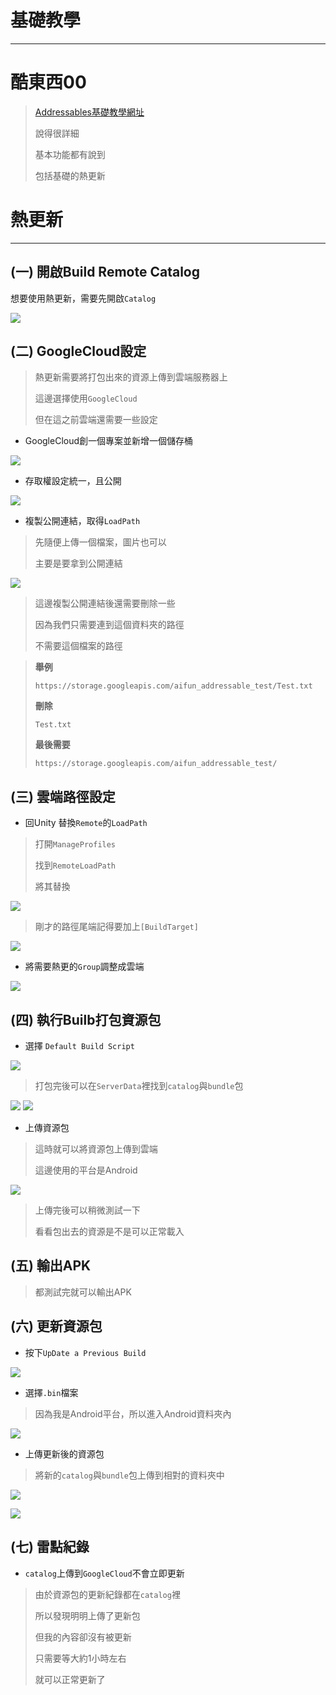 # 基礎教學
---
# 酷東西00

> [Addressables基礎教學網址](https://unity.csdn.net/65b1ce6dd4226e0eb4272bdc.html?dp_token=eyJ0eXAiOiJKV1QiLCJhbGciOiJIUzI1NiJ9.eyJpZCI6NTA5OTEyOCwiZXhwIjoxNzEwOTE0ODY2LCJpYXQiOjE3MTAzMTAwNjYsInVzZXJuYW1lIjoibTBfNzQ5ODM0OTQifQ.2pNlKP6cWGK8u9qX00YrltYXgTuKgwN8ceWWNwvQrPc)
> 
> 說得很詳細
> 
> 基本功能都有說到
> 
> 包括基礎的熱更新


# 熱更新
---
## (一) 開啟Build Remote Catalog
    
想要使用熱更新，需要先開啟`Catalog`

![](/Addressable資源管理/images/20240319162157.png)


## (二) GoogleCloud設定

> 熱更新需要將打包出來的資源上傳到雲端服務器上
> 
> 這邊選擇使用`GoogleCloud`
> 
> 但在這之前雲端還需要一些設定

* GoogleCloud創一個專案並新增一個儲存桶
 
![](/Addressable資源管理/images/20240319165344.png)

* 存取權設定統一，且公開

![](/Addressable資源管理/images/20240319165730.png)

* 複製公開連結，取得`LoadPath`
  
> 先隨便上傳一個檔案，圖片也可以
> 
> 主要是要拿到公開連結

![](/Addressable資源管理/images/20240320092311.png)


> 這邊複製公開連結後還需要刪除一些
> 
> 因為我們只需要連到這個資料夾的路徑
> 
> 不需要這個檔案的路徑

> **舉例**
> 
> `https://storage.googleapis.com/aifun_addressable_test/Test.txt`
> 
> **刪除**
> 
> `Test.txt`
> 
> **最後需要**
> 
> `https://storage.googleapis.com/aifun_addressable_test/`


## (三) 雲端路徑設定

* 回Unity 替換`Remote`的`LoadPath`
  
> 打開`ManageProfiles`
> 
> 找到`RemoteLoadPath`
> 
> 將其替換

![](/Addressable資源管理/images/20240319173254.png)

> 剛才的路徑尾端記得要加上`[BuildTarget]`

![](/Addressable資源管理/images/20240319173517.png)

* 將需要熱更的`Group`調整成雲端

![](/Addressable資源管理/images/20240319174522.png)


## (四) 執行Builb打包資源包

* 選擇 `Default Build Script`

![](/Addressable資源管理/images/20240319163218.png)
    
> 打包完後可以在`ServerData`裡找到`catalog`與`bundle`包

![](/Addressable資源管理/images/20240319163423.png)
![](/Addressable資源管理/images/20240319163517.png)

* 上傳資源包

> 這時就可以將資源包上傳到雲端
> 
> 這邊使用的平台是Android

![](/Addressable資源管理/images/20240319171310.png)

> 上傳完後可以稍微測試一下
> 
> 看看包出去的資源是不是可以正常載入

## (五) 輸出APK

  > 都測試完就可以輸出APK


## (六) 更新資源包

* 按下`UpDate a Previous Build`
  
![](/Addressable資源管理/images/20240319175343.png)

* 選擇`.bin`檔案

> 因為我是Android平台，所以進入Android資料夾內

![](/Addressable資源管理/images/20240320094017.png)

* 上傳更新後的資源包

> 將新的`catalog`與`bundle`包上傳到相對的資料夾中

![](/Addressable資源管理/images/20240320095652.png)

![](/Addressable資源管理/images/20240320100125.png)

## (七) 雷點紀錄

* `catalog`上傳到`GoogleCloud`不會立即更新
> 由於資源包的更新紀錄都在`catalog`裡
> 
> 所以發現明明上傳了更新包
> 
> 但我的內容卻沒有被更新
> 
> 只需要等大約1小時左右
> 
> 就可以正常更新了
